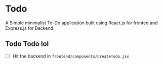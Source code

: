 # Todo
A Simple minimalist To-Do application built using React.js for fronted and Express.js for Backend.

## Todo Todo lol
- [ ] Hit the backend in `frontend/components/CreateTodo.jsx`
